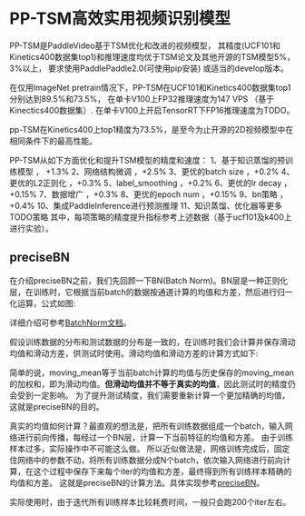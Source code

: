 # PP-TSM高效实用视频识别模型

PP-TSM是PaddleVideo基于TSM优化和改进的视频模型，
其精度(UCF101和Kinetics400数据集top1)和推理速度均优于TSM论文及其他开源的TSM模型5%，3%以上，
要求使用PaddlePaddle2.0(可使用pip安装) 或适当的develop版本。

在仅用ImageNet pretrain情况下，PP-TSM在UCF101和Kinetics400数据集top1分别达到89.5%和73.5%，
在单卡V100上FP32推理速度为147 VPS （基于Kinectics400数据集）.
在单卡V100上开启TensorRT下FP16推理速度为TODO。

pp-TSM在Kinetics400上top1精度为73.5%，是至今为止开源的2D视频模型中在相同条件下的最高性能。

PP-TSM从如下方面优化和提升TSM模型的精度和速度：
1、基于知识蒸馏的预训练模型  ， +1.3%
2、网络结构微调  ，+2.5%
3、更优的batch size ，+0.2%
4、更优的L2正则化  ，+0.3%
5、label_smoothing  ，+0.2%
6、更优的lr decay  ，+0.15%
7、数据增广  ，+0.3%
8、更优的epoch num  ，+0.15%
9、bn策略  ，+0.4%
10、集成PaddleInference进行预测推理
11、知识蒸馏、优化器等更多TODO策略
其中，每项策略的精度提升指标参考上述数据（基于ucf101及k400上进行实验）。

## preciseBN

在介绍preciseBN之前，我们先回顾一下BN(Batch Norm)。BN层是一种正则化层，在训练时，它根据当前batch的数据按通道计算的均值和方差，然后进行归一化运算，公式如图:

详细介绍可参考[BatchNorm文档](https://paddlepaddle.org.cn/documentation/docs/zh/2.0-rc1/api/paddle/fluid/dygraph/BatchNorm_cn.html#batchnorm)。

假设训练数据的分布和测试数据的分布是一致的，在训练时我们会计算并保存滑动均值和滑动方差，供测试时使用。滑动均值和滑动方差的计算方式如下:

简单的说，moving_mean等于当前batch计算的均值与历史保存的moving_mean的加权和，即为滑动均值。**但滑动均值并不等于真实的均值**，因此测试时的精度仍会受到一定影响。
为了提升测试精度，我们需要重新计算一个更加精确的均值，这就是preciseBN的目的。

真实的均值如何计算？最直观的想法是，把所有训练数据组成一个batch，输入网络进行前向传播，每经过一个BN层，计算一下当前特征的均值和方差。
由于训练样本过多，实际操作中不可能这么做。
所以近似做法是，网络训练完成后，固定住网络中的参数不动，将所有训练数据分成N个batch，依次输入网络进行前向计算，在这个过程中保存下来每个iter的均值和方差，最终得到所有训练样本精确的均值和方差。
这就是preciseBN的计算方法。具体实现参考[preciseBN](https://github.com/PaddlePaddle/PaddleVideo/blob/main/paddlevideo/utils/precise_bn.py)。

实际使用时，由于迭代所有训练样本比较耗费时间，一般只会跑200个iter左右。
